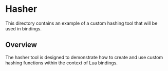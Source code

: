 # Hasher

This directory contains an example of a custom hashing tool that will be used in bindings.

## Overview

The hasher tool is designed to demonstrate how to create and use custom hashing functions within the context of Lua bindings.